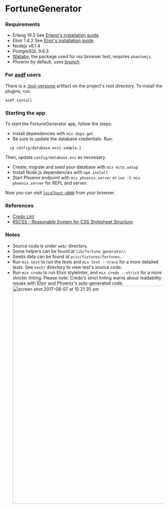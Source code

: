 # FortuneGenerator

### Requirements
  * Erlang 19.3
    See [Erlang's installation guide](http://www.erlang.org/downloads).
  * Elixir 1.4.2
    See [Elixir's installation guide](https://elixir-lang.org/install.html).
  * Nodejs v8.1.4
  * PostgreSQL 9.6.3
  * [Wallaby](Wallaby), the package used for our browser test, requires `phantomjs`.
  * Phoenix by default, uses [brunch](http://brunch.io/).

### For [asdf](https://github.com/asdf-vm/asdf) users
  There is a [.tool-versions](https://github.com/riacataquian/FortuneCookieGenerator/blob/master/.tool-versions) artifact on the project's root directory. To install the plugins, run:
  ```
  asdf install
  ```

### Starting the app

To start the FortuneGenerator app, follow the steps:

  * Install dependencies with `mix deps.get`
  * Be sure to update the database credentials. Run:
  ```
    cp config/database.exs{.sample,}
  ```
  Then, update `config/database.exs` as necessary.

  * Create, migrate and seed your database with `mix ecto.setup`
  * Install Node.js dependencies with `npm install`
  * Start Phoenix endpoint with `mix phoenix.server` or `iex -S mix phoenix.server` for REPL and server.

Now you can visit [`localhost:4000`](http://localhost:4000) from your browser.

### References
  * [Credo Lint](https://github.com/rrrene/credo)
  * [RSCSS - Reasonable System for CSS Stylesheet Structure](https://github.com/rstacruz/rscss)

### Notes

  * Source code is under `web/` directory.
  * Some helpers can be found at `lib/fortune_generator/`.
  * Seeds data can be found at `priv/fixtures/fortunes`.
  * Run `mix test` to run the tests and `mix test --trace` for a more detailed tests. See `test/` directory to view test's source code.
  * Run `mix credo` to run Elixir stylelinter, and `mix credo --strict` for a more stricter linting. 
    Please note: Credo's strict linting warns about readability issues with Elixir and Phoenix's auto-generated code.
    <img width="696" alt="screen shot 2017-08-07 at 10 21 35 am" src="https://user-images.githubusercontent.com/7468021/29011587-dbbcd4c2-7b66-11e7-8575-10ea2d177c2b.png">

